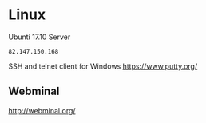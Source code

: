 # Linux

Ubunti 17.10 Server
```
82.147.150.168
```
SSH and telnet client for Windows
https://www.putty.org/

## Webminal
http://webminal.org/
